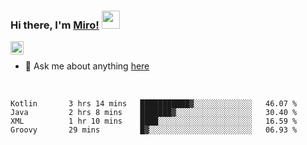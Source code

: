 ### Hi there, I'm [Miro!](https://castariva18.github.io/)  <img src="https://github.com/TheDudeThatCode/TheDudeThatCode/blob/master/Assets/Hi.gif" width="29px">

<a href="https://discord.gg/bhPzjwR">
  <img align="left" alt="Clown Discord" width="21px" src="https://cdn4.iconfinder.com/data/icons/logos-and-brands/512/91_Discord_logo_logos-512.png" />
</a>

<br />

- 💬 Ask me about anything [here](https://github.com/castariva18/castariva18/issues)

<br />

<!--START_SECTION:waka-->
```text
Kotlin       3 hrs 14 mins   ███████████▓░░░░░░░░░░░░░   46.07 % 
Java         2 hrs 8 mins    ███████▓░░░░░░░░░░░░░░░░░   30.40 % 
XML          1 hr 10 mins    ████░░░░░░░░░░░░░░░░░░░░░   16.59 % 
Groovy       29 mins         █▓░░░░░░░░░░░░░░░░░░░░░░░   06.93 % 
```
<!--END_SECTION:waka-->
